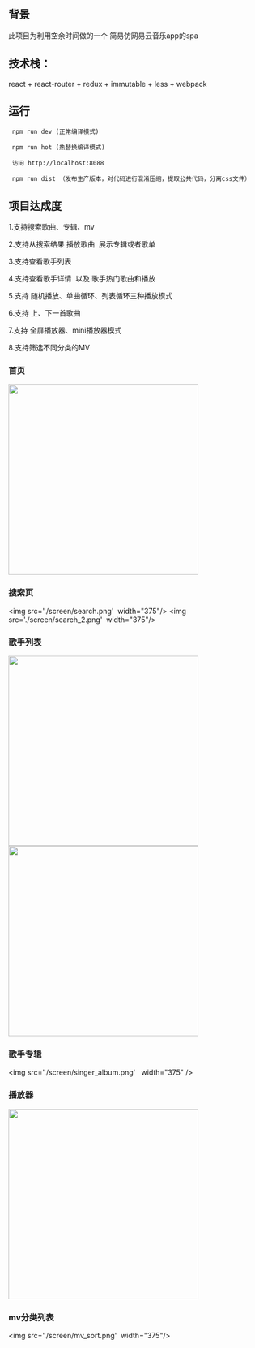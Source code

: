 
##  背景
此项目为利用空余时间做的一个 简易仿网易云音乐app的spa

## 技术栈：

react + react-router + redux + immutable + less + webpack


## 运行
```
 npm run dev (正常编译模式)

 npm run hot (热替换编译模式)

 访问 http://localhost:8088

 npm run dist （发布生产版本，对代码进行混淆压缩，提取公共代码，分离css文件）
```

## 项目达成度
1.支持搜索歌曲、专辑、mv

2.支持从搜索结果 播放歌曲  展示专辑或者歌单

3.支持查看歌手列表

4.支持查看歌手详情  以及 歌手热门歌曲和播放

5.支持 随机播放、单曲循环、列表循环三种播放模式

6.支持 上、下一首歌曲

7.支持 全屏播放器、mini播放器模式

8.支持筛选不同分类的MV


### 首页 

<img src='./screen/home.png'  width="375" /> 

### 搜索页 

<img src='./screen/search.png'  width="375"/> <img src='./screen/search_2.png'  width="375"/>

### 歌手列表

<img src='./screen/singerList.png'  width="375" /> <img src='./screen/singerDetail.png' width="375" />

### 歌手专辑  

<img src='./screen/singer_album.png'   width="375" />

### 播放器  

<img src='./screen/player.png' width="375" />

### mv分类列表  

<img src='./screen/mv_sort.png'  width="375"/>







